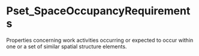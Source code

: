 # Pset_SpaceOccupancyRequirements

Properties concerning work activities occurring or expected to occur within one or a set of similar spatial structure elements.
<!-- end of short definition -->

